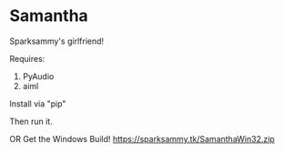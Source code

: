 # Samantha

Sparksammy's girlfriend!

Requires:

1. PyAudio
2. aiml

Install via "pip"

Then run it.

OR Get the Windows Build!
https://sparksammy.tk/SamanthaWin32.zip
